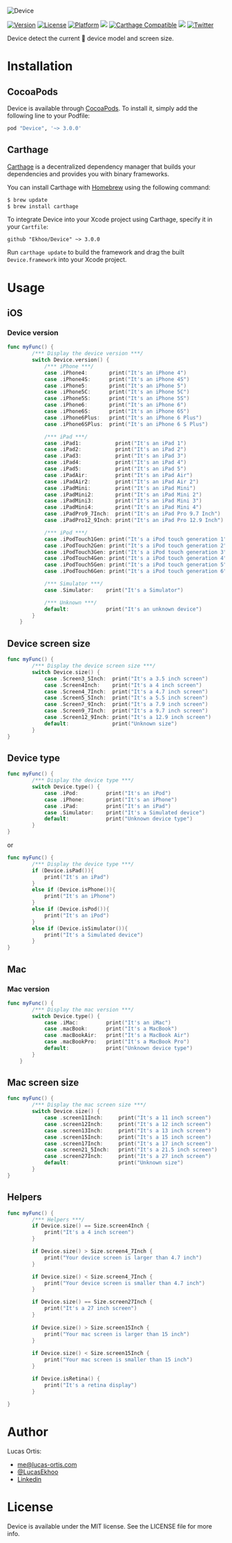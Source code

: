 ![Device](https://github.com/Ekhoo/Device/blob/master/Source/Asset/device.png)

[![Version](https://img.shields.io/cocoapods/v/Device.svg?style=flat)](http://cocoapods.org/pods/Device)
[![License](https://img.shields.io/cocoapods/l/Device.svg?style=flat)](http://cocoapods.org/pods/Device)
[![Platform](https://img.shields.io/cocoapods/p/Device.svg?style=flat)](http://cocoapods.org/pods/Device)
![](https://img.shields.io/badge/Supported-iOS8%20%7C%20OSX%2010.10-4BC51D.svg?style=flat-square)
[![Carthage Compatible](https://img.shields.io/badge/Carthage-compatible-4BC51D.svg?style=flat)](https://github.com/Carthage/Carthage)
![](https://img.shields.io/badge/Swift-3.0.2-orange.svg?style=flat)
[![Twitter](https://img.shields.io/badge/Twitter-@LucasEkhoo-blue.svg?style=flat)](http://twitter.com/LucasEkhoo)

Device detect the current  device model and screen size.

# Installation
## CocoaPods
Device is available through [CocoaPods](http://cocoapods.org). To install
it, simply add the following line to your Podfile:

```ruby
pod "Device", '~> 3.0.0'
```

## Carthage

[Carthage](https://github.com/Carthage/Carthage) is a decentralized dependency manager that builds your dependencies and provides you with binary frameworks.

You can install Carthage with [Homebrew](http://brew.sh/) using the following command:

```bash
$ brew update
$ brew install carthage
```

To integrate Device into your Xcode project using Carthage, specify it in your `Cartfile`:

```ogdl
github "Ekhoo/Device" ~> 3.0.0
```

Run `carthage update` to build the framework and drag the built `Device.framework` into your Xcode project.

# Usage
## iOS
### Device version
```swift
func myFunc() {
        /*** Display the device version ***/
        switch Device.version() {
            /*** iPhone ***/
            case .iPhone4:       print("It's an iPhone 4")
            case .iPhone4S:      print("It's an iPhone 4S")
            case .iPhone5:       print("It's an iPhone 5")
            case .iPhone5C:      print("It's an iPhone 5C")
            case .iPhone5S:      print("It's an iPhone 5S")
            case .iPhone6:       print("It's an iPhone 6")
            case .iPhone6S:      print("It's an iPhone 6S")
            case .iPhone6Plus:   print("It's an iPhone 6 Plus")
            case .iPhone6SPlus:  print("It's an iPhone 6 S Plus")

            /*** iPad ***/
            case .iPad1:           print("It's an iPad 1")
            case .iPad2:           print("It's an iPad 2")
            case .iPad3:           print("It's an iPad 3")
            case .iPad4:           print("It's an iPad 4")
            case .iPad5:           print("It's an iPad 5")
            case .iPadAir:         print("It's an iPad Air")
            case .iPadAir2:        print("It's an iPad Air 2")
            case .iPadMini:        print("It's an iPad Mini")
            case .iPadMini2:       print("It's an iPad Mini 2")
            case .iPadMini3:       print("It's an iPad Mini 3")
            case .iPadMini4:       print("It's an iPad Mini 4")
            case .iPadPro9_7Inch:  print("It's an iPad Pro 9.7 Inch")
            case .iPadPro12_9Inch: print("It's an iPad Pro 12.9 Inch")

            /*** iPod ***/
            case .iPodTouch1Gen: print("It's a iPod touch generation 1")
            case .iPodTouch2Gen: print("It's a iPod touch generation 2")
            case .iPodTouch3Gen: print("It's a iPod touch generation 3")
            case .iPodTouch4Gen: print("It's a iPod touch generation 4")
            case .iPodTouch5Gen: print("It's a iPod touch generation 5")
            case .iPodTouch6Gen: print("It's a iPod touch generation 6")

            /*** Simulator ***/
            case .Simulator:    print("It's a Simulator")

            /*** Unknown ***/
            default:            print("It's an unknown device")
        }
    }
```

## Device screen size
```swift
func myFunc() {
        /*** Display the device screen size ***/
        switch Device.size() {
            case .Screen3_5Inch:  print("It's a 3.5 inch screen")
            case .Screen4Inch:    print("It's a 4 inch screen")
            case .Screen4_7Inch:  print("It's a 4.7 inch screen")
            case .Screen5_5Inch:  print("It's a 5.5 inch screen")
            case .Screen7_9Inch:  print("It's a 7.9 inch screen")
            case .Screen9_7Inch:  print("It's a 9.7 inch screen")
            case .Screen12_9Inch: print("It's a 12.9 inch screen")
            default:              print("Unknown size")
        }
}
```

## Device type
```swift
func myFunc() {
        /*** Display the device type ***/
        switch Device.type() {
            case .iPod:         print("It's an iPod")
            case .iPhone:       print("It's an iPhone")
            case .iPad:         print("It's an iPad")
            case .Simulator:    print("It's a Simulated device")
            default:            print("Unknown device type")
        }
}

```

or 

```swift
func myFunc() {
        /*** Display the device type ***/
        if (Device.isPad()){
            print("It's an iPad")
        }
        else if (Device.isPhone()){
            print("It's an iPhone")
        }
        else if (Device.isPod()){
            print("It's an iPod")
        }
        else if (Device.isSimulator()){
            print("It's a Simulated device")
        }
}

```

## Mac
### Mac version
```swift
func myFunc() {
        /*** Display the mac version ***/
        switch Device.type() {
            case .iMac:         print("It's an iMac")
            case .macBook:      print("It's a MacBook")
            case .macBookAir:   print("It's a MacBook Air")
            case .macBookPro:   print("It's a MacBook Pro")
            default:            print("Unknown device type")
        }
    }
```

## Mac screen size
```swift
func myFunc() {
        /*** Display the mac screen size ***/
        switch Device.size() {
            case .screen11Inch:     print("It's a 11 inch screen")
            case .screen12Inch:     print("It's a 12 inch screen")
            case .screen13Inch:     print("It's a 13 inch screen")
            case .screen15Inch:     print("It's a 15 inch screen")
            case .screen17Inch:     print("It's a 17 inch screen")
            case .screen21_5Inch:   print("It's a 21.5 inch screen")
            case .screen27Inch:     print("It's a 27 inch screen")
            default:                print("Unknown size")
        }
}
```

## Helpers
```swift
func myFunc() {
        /*** Helpers ***/
        if Device.size() == Size.screen4Inch {
            print("It's a 4 inch screen")
        }

        if Device.size() > Size.screen4_7Inch {
            print("Your device screen is larger than 4.7 inch")
        }

        if Device.size() < Size.screen4_7Inch {
            print("Your device screen is smaller than 4.7 inch")
        }

        if Device.size() == Size.screen27Inch {
            print("It's a 27 inch screen")
        }
        
        if Device.size() > Size.screen15Inch {
            print("Your mac screen is larger than 15 inch")
        }
        
        if Device.size() < Size.screen15Inch {
            print("Your mac screen is smaller than 15 inch")
        }

        if Device.isRetina() {
            print("It's a retina display")
        }
        
}
```

# Author
Lucas Ortis:
- me@lucas-ortis.com
- [@LucasEkhoo](https://twitter.com/LucasEkhoo)
- [Linkedin](https://fr.linkedin.com/in/lucasortis)

# License

Device is available under the MIT license. See the LICENSE file for more info.
